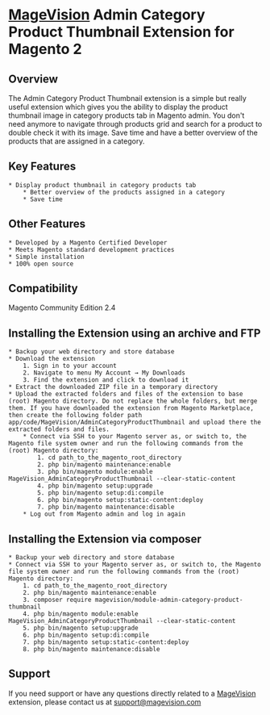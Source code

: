 # [MageVision](https://www.magevision.com/) Admin Category Product Thumbnail Extension for Magento 2

## Overview
The Admin Category Product Thumbnail extension is a simple but really useful extension which gives you the ability to display the product thumbnail image in category products tab in Magento admin. You don't need anymore to navigate through products grid and search for a product to double check it with its image. Save time and have a better overview of the products that are assigned in a category.

## Key Features
	* Display product thumbnail in category products tab
        * Better overview of the products assigned in a category
        * Save time
	
## Other Features
	* Developed by a Magento Certified Developer
	* Meets Magento standard development practices
	* Simple installation
	* 100% open source

## Compatibility
Magento Community Edition 2.4

## Installing the Extension using an archive and FTP
	* Backup your web directory and store database
	* Download the extension
		1. Sign in to your account
		2. Navigate to menu My Account → My Downloads
		3. Find the extension and click to download it
	* Extract the downloaded ZIP file in a temporary directory
	* Upload the extracted folders and files of the extension to base (root) Magento directory. Do not replace the whole folders, but merge them. If you have downloaded the extension from Magento Marketplace, then create the following folder path app/code/MageVision/AdminCategoryProductThumbnail and upload there the extracted folders and files.
        * Connect via SSH to your Magento server as, or switch to, the Magento file system owner and run the following commands from the (root) Magento directory:
            1. cd path_to_the_magento_root_directory 
            2. php bin/magento maintenance:enable
            3. php bin/magento module:enable MageVision_AdminCategoryProductThumbnail --clear-static-content
            4. php bin/magento setup:upgrade
            5. php bin/magento setup:di:compile
            6. php bin/magento setup:static-content:deploy
            7. php bin/magento maintenance:disable
        * Log out from Magento admin and log in again

## Installing the Extension via composer
	* Backup your web directory and store database
    * Connect via SSH to your Magento server as, or switch to, the Magento file system owner and run the following commands from the (root) Magento directory:
        1. cd path_to_the_magento_root_directory 
        2. php bin/magento maintenance:enable
        3. composer require magevision/module-admin-category-product-thumbnail
        4. php bin/magento module:enable MageVision_AdminCategoryProductThumbnail --clear-static-content
        5. php bin/magento setup:upgrade
        6. php bin/magento setup:di:compile
        7. php bin/magento setup:static-content:deploy
        8. php bin/magento maintenance:disable

## Support
If you need support or have any questions directly related to a [MageVision](https://www.magevision.com/) extension, please contact us at [support@magevision.com](mailto:support@magevision.com)

